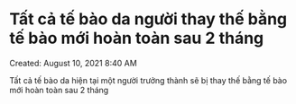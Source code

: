 # Tất cả tế bào da người thay thế bằng tế bào mới hoàn toàn sau 2 tháng

Created: August 10, 2021 8:40 AM

Tất cả tế bào da hiện tại một người trưởng thành sẽ bị thay thế bằng tế bào mới hoàn toàn sau 2 tháng
